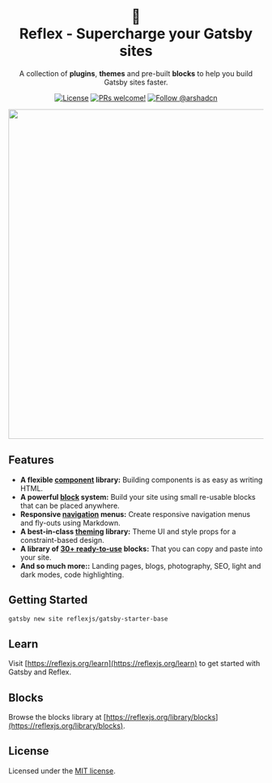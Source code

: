 <h1 align="center">
🚀<br />
Reflex - Supercharge your Gatsby sites
</h1>

<p align="center">
A collection of <strong>plugins</strong>, <strong>themes</strong> and pre-built <strong>blocks</strong> to help you build Gatsby sites faster.
</p>

<p align="center">
  <a href="https://github.com/reflexjs/reflex/blob/master/LICENSE"><img src="https://img.shields.io/npm/l/@arshad/gatsby-theme-phoenix.svg" alt="License"></a>
  <a href="https://github.com/reflexjs/reflex/pulls"><img src="https://img.shields.io/badge/PRs-welcome-brightgreen.svg" alt="PRs welcome!" /></a>
  <a href="https://twitter.com/arshadcn"><img src="https://img.shields.io/badge/Follow-%40arshadcn-1da1f2" alt="Follow @arshadcn" /></a>
</p>

<p align="center">
<img src="https://arshad.io/uploads/reflexjs.gif" width="650" />
</p>

## Features

- **A flexible [component](https://reflexjs.org/docs/components) library:** Building components is as easy as writing HTML.
- **A powerful [block](https://reflexjs.org/docs/blocks) system:** Build your site using small re-usable blocks that can be placed anywhere.
- **Responsive [navigation](https://reflexjs.org/docs/navs/) menus:** Create responsive navigation menus and fly-outs using Markdown.
- **A best-in-class [theming](https://reflexjs.org/docs/theming) library:** Theme UI and style props for a constraint-based design.
- **A library of [30+ ready-to-use](https://reflexjs.org/library/blocks/) blocks:** That you can copy and paste into your site.
- **And so much more::** Landing pages, blogs, photography, SEO, light and dark modes, code highlighting.

## Getting Started

```sh
gatsby new site reflexjs/gatsby-starter-base
```

## Learn

Visit [https://reflexjs.org/learn](https://reflexjs.org/learn) to get started with Gatsby and Reflex.

## Blocks

Browse the blocks library at [https://reflexjs.org/library/blocks](https://reflexjs.org/library/blocks).

## License

Licensed under the [MIT license](https://github.com/reflexjs/reflex/blob/master/LICENSE).
